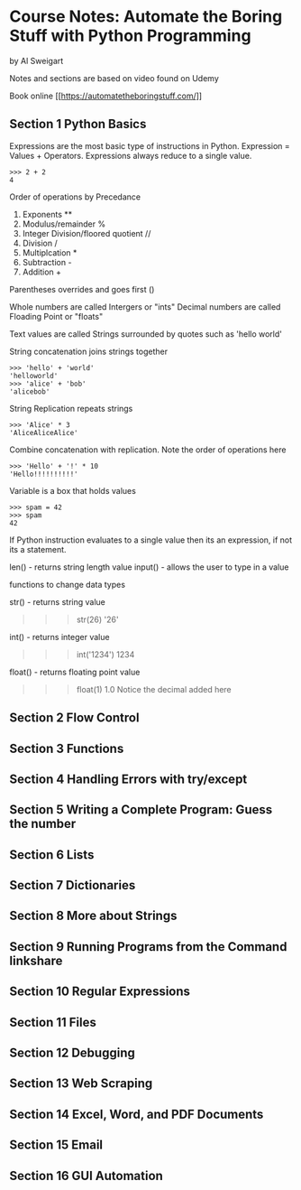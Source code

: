 # Course Notes: Automate the Boring Stuff with Python Programming
by Al Sweigart

Notes and sections are based on video found on Udemy

Book online [[https://automatetheboringstuff.com/]]

## Section 1 Python Basics

Expressions are the most basic type of instructions in Python. Expression = Values + Operators. Expressions always reduce to a single value.

```
>>> 2 + 2
4
```

Order of operations by Precedance 
1. Exponents **
2. Modulus/remainder %
3. Integer Division/floored quotient //
4. Division /
5. Multiplcation *
6. Subtraction - 
7. Addition +

Parentheses overrides and goes first ()

Whole numbers are called Intergers or "ints"
Decimal numbers are called Floading Point or "floats"

Text values are called Strings surrounded by quotes such as 'hello world'

String concatenation joins strings together 
```
>>> 'hello' + 'world'
'helloworld'
>>> 'alice' + 'bob'
'alicebob'
```

String Replication repeats strings
```
>>> 'Alice' * 3
'AliceAliceAlice'
```

Combine concatenation with replication. Note the order of operations here
```
>>> 'Hello' + '!' * 10
'Hello!!!!!!!!!!'
```

Variable is a box that holds values
```
>>> spam = 42
>>> spam
42
```

If Python instruction evaluates to a single value then its an expression, if not its a statement.

len() - returns string length value
input() - allows the user to type in a value

functions to change data types

str() - returns string value 
>>> str(26)
'26'

int() - returns integer value
>>> int('1234')
1234

float() - returns floating point value
>>> float(1)
1.0
Notice the decimal added here



## Section 2 Flow Control

## Section 3 Functions

## Section 4 Handling Errors with try/except

## Section 5 Writing a Complete Program: Guess the number

## Section 6 Lists

## Section 7 Dictionaries

## Section 8 More about Strings

## Section 9 Running Programs from the Command linkshare

## Section 10 Regular Expressions

## Section 11 Files 

## Section 12 Debugging

## Section 13 Web Scraping

## Section 14 Excel, Word, and PDF Documents

## Section 15 Email

## Section 16 GUI Automation
